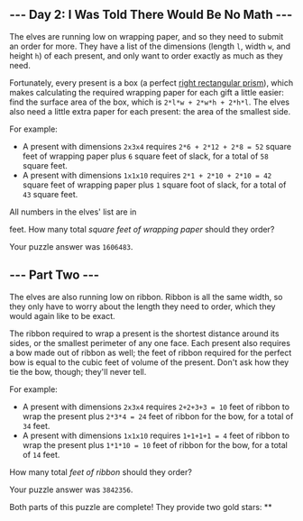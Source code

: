 --- Day 2: I Was Told There Would Be No Math ---
------------------------------------------------

The elves are running low on wrapping paper, and so they need to submit
an order for more. They have a list of the dimensions (length `l`, width
`w`, and height `h`) of each present, and only want to order exactly as
much as they need.

Fortunately, every present is a box (a perfect [right rectangular
prism]), which makes calculating the required wrapping paper for each
gift a little easier: find the surface area of the box, which is
`2*l*w + 2*w*h + 2*h*l`. The elves also need a little extra paper for
each present: the area of the smallest side.

For example:

-   A present with dimensions `2x3x4` requires `2*6 + 2*12 + 2*8 = 52`
    square feet of wrapping paper plus `6` square feet of slack, for a
    total of `58` square feet.
-   A present with dimensions `1x1x10` requires `2*1 + 2*10 + 2*10 = 42`
    square feet of wrapping paper plus `1` square foot of slack, for a
    total of `43` square feet.

All numbers in the elves' list are in

feet. How many total *square feet of wrapping paper* should they order?

Your puzzle answer was `1606483`.

--- Part Two ---
----------------

The elves are also running low on ribbon. Ribbon is all the same width,
so they only have to worry about the length they need to order, which
they would again like to be exact.

The ribbon required to wrap a present is the shortest distance around
its sides, or the smallest perimeter of any one face. Each present also
requires a bow made out of ribbon as well; the feet of ribbon required
for the perfect bow is equal to the cubic feet of volume of the present.
Don't ask how they tie the bow, though; they'll never tell.

For example:

-   A present with dimensions `2x3x4` requires `2+2+3+3 = 10` feet of
    ribbon to wrap the present plus `2*3*4 = 24` feet of ribbon for the
    bow, for a total of `34` feet.
-   A present with dimensions `1x1x10` requires `1+1+1+1 = 4` feet of
    ribbon to wrap the present plus `1*1*10 = 10` feet of ribbon for the
    bow, for a total of `14` feet.

How many total *feet of ribbon* should they order?

Your puzzle answer was `3842356`.

Both parts of this puzzle are complete! They provide two gold stars:
\*\*

  [right rectangular prism]: https://en.wikipedia.org/wiki/Cuboid#Rectangular_cuboid
